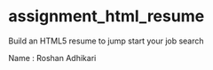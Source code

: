 # assignment_html_resume
Build an HTML5 resume to jump start your job search

Name : Roshan Adhikari